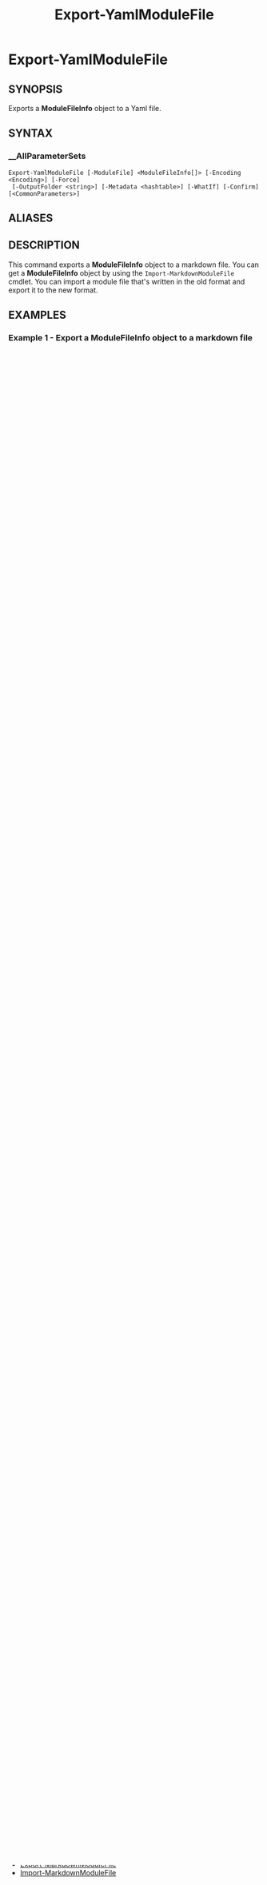﻿---
document type: cmdlet
external help file: Microsoft.PowerShell.PlatyPS.dll-Help.xml
HelpUri: ''
Locale: en-US
Module Name: Microsoft.PowerShell.PlatyPS
ms.date: 08/26/2024
PlatyPS schema version: 2024-05-01
title: Export-YamlModuleFile
---

# Export-YamlModuleFile

## SYNOPSIS

Exports a **ModuleFileInfo** object to a Yaml file.

## SYNTAX

### __AllParameterSets

```
Export-YamlModuleFile [-ModuleFile] <ModuleFileInfo[]> [-Encoding <Encoding>] [-Force]
 [-OutputFolder <string>] [-Metadata <hashtable>] [-WhatIf] [-Confirm] [<CommonParameters>]
```

## ALIASES

## DESCRIPTION

This command exports a **ModuleFileInfo** object to a markdown file. You can get a
**ModuleFileInfo** object by using the `Import-MarkdownModuleFile` cmdlet. You can import a module
file that's written in the old format and export it to the new format.

## EXAMPLES

### Example 1 - Export a ModuleFileInfo object to a markdown file

In this example, a **ModuleFileInfo** object by importing a module Markdown file. That object is
then exported to a Yaml file using the `Export-YamlModuleFile`.

```powershell
Import-MarkdownModuleFile -Path .\v2\Microsoft.PowerShell.PlatyPS\Microsoft.PowerShell.PlatyPS.md |
    Export-YamlModuleFile -OutputFolder .\v2\yaml
```

```Output
    Directory: D:\Git\PS-Src\platyPS\v2docs\v2\yaml

Mode                 LastWriteTime         Length Name
----                 -------------         ------ ----
-a---           8/26/2024  4:00 PM           2594 Microsoft.PowerShell.PlatyPS.yml
```

## PARAMETERS

### -Confirm

Prompts you for confirmation before running the cmdlet.

```yaml
Type: System.Management.Automation.SwitchParameter
DefaultValue: ''
SupportsWildcards: false
ParameterValue: []
Aliases:
- cf
ParameterSets:
- Name: (All)
  Position: Named
  IsRequired: false
  ValueFromPipeline: false
  ValueFromPipelineByPropertyName: false
  ValueFromRemainingArguments: false
DontShow: false
AcceptedValues: []
HelpMessage: ''
```

### -Encoding

The encoding to use when writing the markdown file. If no value is specified, encoding defaults to
the value of the `$OutputEncoding` preference variable.

```yaml
Type: System.Text.Encoding
DefaultValue: ''
SupportsWildcards: false
ParameterValue: []
Aliases: []
ParameterSets:
- Name: (All)
  Position: Named
  IsRequired: false
  ValueFromPipeline: false
  ValueFromPipelineByPropertyName: false
  ValueFromRemainingArguments: false
DontShow: false
AcceptedValues: []
HelpMessage: ''
```

### -Force

Use the **Force** parameter to overwrite the output file if it already exists.

```yaml
Type: System.Management.Automation.SwitchParameter
DefaultValue: ''
SupportsWildcards: false
ParameterValue: []
Aliases: []
ParameterSets:
- Name: (All)
  Position: Named
  IsRequired: false
  ValueFromPipeline: false
  ValueFromPipelineByPropertyName: false
  ValueFromRemainingArguments: false
DontShow: false
AcceptedValues: []
HelpMessage: ''
```

### -Metadata

The metadata to add to the markdown file. The metadata is a hashtable that contains key-value pairs.

```yaml
Type: System.Collections.Hashtable
DefaultValue: ''
SupportsWildcards: false
ParameterValue: []
Aliases: []
ParameterSets:
- Name: (All)
  Position: Named
  IsRequired: false
  ValueFromPipeline: false
  ValueFromPipelineByPropertyName: false
  ValueFromRemainingArguments: false
DontShow: false
AcceptedValues: []
HelpMessage: ''
```

### -ModuleFile

The **ModuleFileInfo** object to export. You can pass the **ModuleFileInfo** object on the pipeline
or by using the **ModuleFile** parameter.

```yaml
Type: Microsoft.PowerShell.PlatyPS.ModuleFileInfo[]
DefaultValue: ''
SupportsWildcards: false
ParameterValue: []
Aliases: []
ParameterSets:
- Name: (All)
  Position: 0
  IsRequired: true
  ValueFromPipeline: true
  ValueFromPipelineByPropertyName: false
  ValueFromRemainingArguments: false
DontShow: false
AcceptedValues: []
HelpMessage: ''
```

### -OutputFolder

The **ModuleFileInfo** object to export to a markdown file. This object is created by the
`Import-MarkdownModuleFile` cmdlet.

```yaml
Type: System.String
DefaultValue: ''
SupportsWildcards: false
ParameterValue: []
Aliases: []
ParameterSets:
- Name: (All)
  Position: Named
  IsRequired: false
  ValueFromPipeline: false
  ValueFromPipelineByPropertyName: false
  ValueFromRemainingArguments: false
DontShow: false
AcceptedValues: []
HelpMessage: ''
```

### -WhatIf

Shows what would happen if the cmdlet runs. The cmdlet isn't run.

```yaml
Type: System.Management.Automation.SwitchParameter
DefaultValue: ''
SupportsWildcards: false
ParameterValue: []
Aliases:
- wi
ParameterSets:
- Name: (All)
  Position: Named
  IsRequired: false
  ValueFromPipeline: false
  ValueFromPipelineByPropertyName: false
  ValueFromRemainingArguments: false
DontShow: false
AcceptedValues: []
HelpMessage: ''
```

### CommonParameters

This cmdlet supports the common parameters: -Debug, -ErrorAction, -ErrorVariable,
-InformationAction, -InformationVariable, -OutBuffer, -OutVariable, -PipelineVariable,
-ProgressAction, -Verbose, -WarningAction, and -WarningVariable. For more information, see
[about_CommonParameters](https://go.microsoft.com/fwlink/?LinkID=113216).

## INPUTS

### Microsoft.PowerShell.PlatyPS.ModuleFileInfo

## OUTPUTS

### System.IO.FileInfo

## NOTES

## RELATED LINKS

- [Export-MarkdownModuleFile](Export-MarkdownModuleFile.md)
- [Import-MarkdownModuleFile](Import-MarkdownModuleFile.md)
